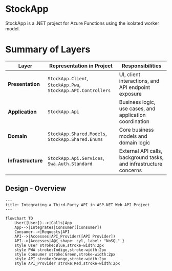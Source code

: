 # StockApp

StockApp is a .NET project for Azure Functions using the isolated worker model.

# Summary of Layers

| **Layer**         | **Representation in Project**                           | **Responsibilities**                                           |
|-------------------|---------------------------------------------------------|---------------------------------------------------------------|
| **Presentation**  | `StockApp.Client`, `StockApp.Pwa`, `StockApp.API.Controllers`            | UI, client interactions, and API endpoint exposure             |
| **Application**   | `StockApp.Api`                                      | Business logic, use cases, and application coordination         |
| **Domain**        | `StockApp.Shared.Models`, `StockApp.Shared.Enums`        | Core business models and domain logic                          |
| **Infrastructure**| `StockApp.Api.Services`, `Swa.Auth.Standard` | External API calls, background tasks, and infrastructure concerns|

## Design - Overview
```mermaid
---
title: Integrating a Third-Party API in ASP.NET Web API Project
---

flowchart TD
    User([User])-->|Calls|App
    App-->|Integrates|Consumer([Consumer])
    Consumer-->|Requests|API
    API-->|Accesses|API_Provider([API Provider])
    API-->|Accesses|A@{ shape: cyl, label: "NoSQL" }
    style User stroke:Blue,stroke-width:2px
    style PWA stroke:Indigo,stroke-width:2px
    style Consumer stroke:Green,stroke-width:2px
    style API stroke:Orange,stroke-width:2px
    style API_Provider stroke:Red,stroke-width:2px